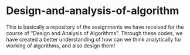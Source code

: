 # Design-and-analysis-of-algorithm



This is basically a repository of the assignments we have received for the course of "Design and Analysis of Algorithms". Through these codes, we have created a better understanding of how can we think analytically for working of algorithms, and also design them!
